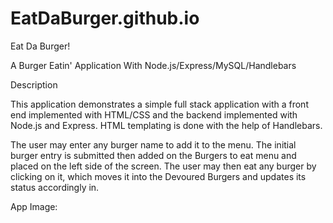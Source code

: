 # EatDaBurger.github.io

Eat Da Burger!

A Burger Eatin' Application With Node.js/Express/MySQL/Handlebars

Description

This application demonstrates a simple full stack application with a front end implemented with HTML/CSS and the backend implemented with Node.js and Express. HTML templating is done with the help of Handlebars.

The user may enter any burger name to add it to the menu. The initial burger entry is submitted then added on the Burgers to eat menu and placed on the left side of the screen. The user may then eat any burger by clicking on it, which moves it into the Devoured Burgers and updates its status accordingly in.


App Image:
